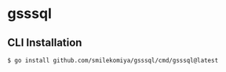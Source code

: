 # gsssql

## CLI Installation
```bash
$ go install github.com/smilekomiya/gsssql/cmd/gsssql@latest
```
